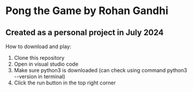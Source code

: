 # Pong the Game by Rohan Gandhi
## Created as a personal project in July 2024

How to download and play:
1. Clone this repository
2. Open in visual studio code
3. Make sure python3 is downloaded (can check using command python3 --version in terminal)
4. Click the run button in the top right corner
